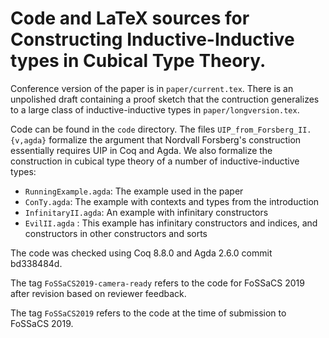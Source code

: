 Code and LaTeX sources for Constructing Inductive-Inductive types in Cubical Type Theory.
==========

Conference version of the paper is in `paper/current.tex`. There is an unpolished draft
containing a proof sketch that the contruction generalizes to a large class of
inductive-inductive types in `paper/longversion.tex`.

Code can be found in the `code` directory. The files `UIP_from_Forsberg_II.{v,agda}` formalize
the argument that Nordvall Forsberg's construction essentially requires UIP in Coq and Agda.
We also formalize the construction in cubical type theory of a number of inductive-inductive types:
* `RunningExample.agda`: The example used in the paper
* `ConTy.agda`: The example with contexts and types from the introduction
* `InfinitaryII.agda`: An example with infinitary constructors
* `EvilII.agda` : This example has infinitary constructors and indices, and constructors in other constructors and sorts

The code was checked using Coq 8.8.0 and Agda 2.6.0 commit bd338484d.

The tag `FoSSaCS2019-camera-ready` refers to the code for FoSSaCS 2019 after revision based on reviewer feedback.

The tag `FoSSaCS2019` refers to the code at the time of submission to FoSSaCS 2019.

